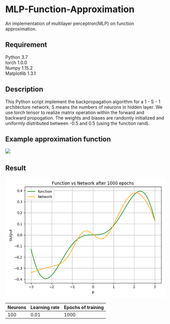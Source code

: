 # MLP-Function-Approximation
An implementation of multilayer perceptron(MLP) on function approximation.

## Requirement
Python 3.7  
torch 1.0.0  
Numpy 1.15.2  
Matplotlib 1.3.1  

## Description
This Python script implement the backpropagation algorithm for a 1 - S - 1 architecture network, S means the numbers of neurons in hidden layer. We use torch tensor to realize matrix operation within the forward and backward propogation. The weights and biases are randomly initialized and uniformly distributed between -0.5 and 0.5 (using the function rand).

## Example approximation function
<img src="http://chart.googleapis.com/chart?cht=tx&chl= g(p) = 0.1 * p^{2} * sin(p) for -3\leq \leq 3" style="border:none;">


## Result
![enter image description here](https://github.com/isthatyoung/MLP-Function-Approximation/blob/master/result/approximate_function.png)  

|Neurons |Learning rate | Epochs of training| 
|------|----------|---|
|100|0.01|1000|
